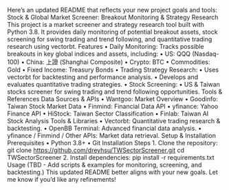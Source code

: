 Here’s an updated README that reflects your new project goals and tools:
Stock & Global Market Screener: Breakout Monitoring & Strategy Research
This project is a market screener and strategy research tool built with Python 3.8. It provides daily monitoring of potential breakout assets, stock screening for swing trading and trend following, and quantitative trading research using vectorbt.
Features
	•	Daily Monitoring: Tracks possible breakouts in key global indices and assets, including:
	•	US: QQQ (Nasdaq-100)
	•	China: 上證 (Shanghai Composite)
	•	Crypto: BTC
	•	Commodities: Gold
	•	Fixed Income: Treasury Bonds
	•	Trading Strategy Research:
	•	Uses vectorbt for backtesting and performance analysis.
	•	Develops and evaluates quantitative trading strategies.
	•	Stock Screening:
	•	US & Taiwan stocks screener for swing trading and trend following opportunities.
Tools & References
Data Sources & APIs
	•	Wantgoo: Market Overview
	•	Goodinfo: Taiwan Stock Market Data
	•	Finmind: Financial Data API
	•	yfinance: Yahoo Finance API
	•	HiStock: Taiwan Sector Classification
	•	Finlab: Taiwan AI Stock Analysis
Tools & Libraries
	•	Vectorbt: Quantitative trading research & backtesting.
	•	OpenBB Terminal: Advanced financial data analysis.
	•	yfinance / Finmind / Other APIs: Market data retrieval.
Setup & Installation
Prerequisites
	•	Python 3.8+
	•	Git
Installation Steps
	1.	Clone the repository:
git clone https://github.com/dreyhsu/TWSectorScreener.git
cd TWSectorScreener
	2.	Install dependencies:
pip install -r requirements.txt
Usage
(TBD - Add scripts & examples for monitoring, screening, and backtesting.)
This updated README better aligns with your new goals. Let me know if you’d like any refinements!